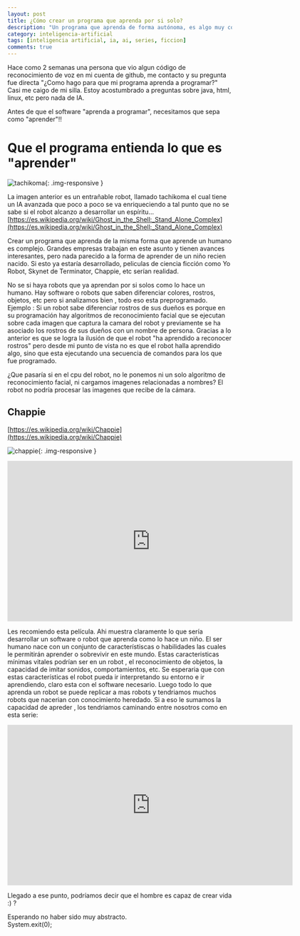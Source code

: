 ```yaml
---
layout: post
title: ¿Cómo crear un programa que aprenda por si solo?
description: "Un programa que aprenda de forma autónoma, es algo muy complejo."
category: inteligencia-artificial
tags: [inteligencia artificial, ia, ai, series, ficcion]
comments: true  
---
```


Hace como 2 semanas una persona que vio algun código de reconocimiento de voz en mi cuenta de github, me contacto y su pregunta fue directa
"¿Como hago para que mi programa aprenda a programar?" Casi me caigo de mi silla. Estoy acostumbrado a preguntas sobre java, html, linux, etc pero nada de IA.

Antes de que el software "aprenda a programar", necesitamos que sepa como "aprender"!!

# Que el programa entienda lo que es "aprender"

![tachikoma](https://ghostlightning.files.wordpress.com/2010/06/ozcghostintheshellstandalonecomplexe15machinesdesirantes-mkv_snapshot_09-04_2010-06-22_17-56-26.jpg){: .img-responsive }

La imagen anterior es un entrañable robot, llamado tachikoma el cual tiene un IA avanzada que poco a poco se va enriqueciendo a tal punto que no se sabe si el robot alcanzo a desarrollar un espíritu... [https://es.wikipedia.org/wiki/Ghost_in_the_Shell:_Stand_Alone_Complex](https://es.wikipedia.org/wiki/Ghost_in_the_Shell:_Stand_Alone_Complex)

Crear un programa que aprenda de la misma forma que aprende un humano es complejo. Grandes empresas trabajan en este asunto y tienen
avances interesantes, pero nada parecido a la forma de aprender de un niño recien nacido. Si esto ya estaría desarrollado, peliculas de ciencia ficción como Yo Robot, Skynet de Terminator, Chappie, etc serían realidad.

No se si haya robots que ya aprendan por si solos como lo hace un humano. Hay software o robots que saben diferenciar colores, rostros,
objetos, etc pero si analizamos bien , todo eso esta preprogramado. Ejemplo : Si un robot sabe diferenciar rostros de sus dueños es porque en su programación
hay algoritmos de reconocimiento facial que se ejecutan sobre cada imagen que captura la camara del robot y previamente se ha asociado los
rostros de sus dueños con un nombre de persona. Gracias a lo anterior es que se logra la ilusión de que el robot "ha aprendido a reconocer rostros" pero 
desde mi punto de vista no es que el robot halla aprendido algo, sino que esta ejecutando una secuencia de comandos para los que fue programado.

¿Que pasaría si en el cpu del robot, no le ponemos ni un solo algoritmo de reconocimiento facial, ni cargamos imagenes relacionadas a nombres?
El robot no podría procesar las imagenes que recibe de la cámara. 

## Chappie

[https://es.wikipedia.org/wiki/Chappie](https://es.wikipedia.org/wiki/Chappie)

![chappie](http://trilbee.com/wp-content/uploads/2015/03/chappie-1.jpg){: .img-responsive }

<iframe width="640" height="360" src="https://www.youtube.com/embed/l6bmTNadhJE" frameborder="0" allowfullscreen></iframe>

Les recomiendo esta película. Ahi muestra claramente lo que sería desarrollar un software o robot que aprenda como lo hace un niño.
El ser humano nace con un conjunto de característiscas o habilidades las cuales le permitirán aprender o sobrevivir en este mundo. Estas
caracteristicas mínimas vitales podrían ser en un robot , el reconocimiento de objetos, la capacidad de imitar sonidos, comportamientos, etc. Se esperaria que con 
estas características el robot pueda ir interpretando su entorno e ir aprendiendo, claro esta con el software necesario. Luego todo lo que aprenda un robot se puede replicar a mas 
robots y tendriamos muchos robots que nacerian con conocimiento heredado. Si a eso le sumamos la capacidad de apreder , los tendriamos caminando entre nosotros como en esta serie:

<iframe width="640" height="360" src="https://www.youtube.com/embed/HU4mwlTUXnc" frameborder="0" allowfullscreen></iframe>

Llegado a ese punto, podríamos decir que el hombre es capaz de crear vida :) ?

Esperando no haber sido muy abstracto.
<br>
System.exit(0);
